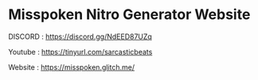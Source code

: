 # Misspoken Nitro Generator Website

 DISCORD : https://discord.gg/NdEED87UZq
 
 Youtube : https://tinyurl.com/sarcasticbeats
 
 Website : https://misspoken.glitch.me/